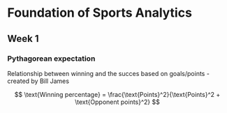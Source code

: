 # Foundation of Sports Analytics

## Week 1

### Pythagorean expectation

Relationship between winning and the succes based on goals/points - created by Bill James

$$
\text{Winning percentage} = \frac{\text{Points}^2}{\text{Points}^2 + \text{Opponent points}^2}
$$
